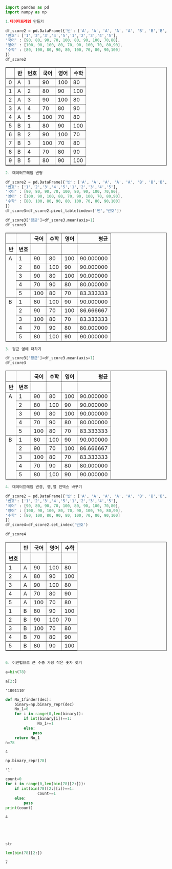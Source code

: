 ```python
import pandas as pd
import numpy as np
```


```python
1.데이터프레임 만들기
```


```python
df_score2 = pd.DataFrame({'반': ['A', 'A', 'A', 'A', 'A', 'B', 'B','B', 'B','B'],
'번호': ['1','2','3','4','5','1','2','3','4','5'],
'국어' : [90, 80, 90, 70, 100, 80, 90, 100, 70,80],
'영어' : [100, 90, 100, 80, 70, 90, 100, 70, 80,90],
'수학' : [80, 100, 80, 90, 80, 100, 70, 80, 90,100]
})
df_score2
```




<div>
<style scoped>
    .dataframe tbody tr th:only-of-type {
        vertical-align: middle;
    }

    .dataframe tbody tr th {
        vertical-align: top;
    }

    .dataframe thead th {
        text-align: right;
    }
</style>
<table border="1" class="dataframe">
  <thead>
    <tr style="text-align: right;">
      <th></th>
      <th>반</th>
      <th>번호</th>
      <th>국어</th>
      <th>영어</th>
      <th>수학</th>
    </tr>
  </thead>
  <tbody>
    <tr>
      <td>0</td>
      <td>A</td>
      <td>1</td>
      <td>90</td>
      <td>100</td>
      <td>80</td>
    </tr>
    <tr>
      <td>1</td>
      <td>A</td>
      <td>2</td>
      <td>80</td>
      <td>90</td>
      <td>100</td>
    </tr>
    <tr>
      <td>2</td>
      <td>A</td>
      <td>3</td>
      <td>90</td>
      <td>100</td>
      <td>80</td>
    </tr>
    <tr>
      <td>3</td>
      <td>A</td>
      <td>4</td>
      <td>70</td>
      <td>80</td>
      <td>90</td>
    </tr>
    <tr>
      <td>4</td>
      <td>A</td>
      <td>5</td>
      <td>100</td>
      <td>70</td>
      <td>80</td>
    </tr>
    <tr>
      <td>5</td>
      <td>B</td>
      <td>1</td>
      <td>80</td>
      <td>90</td>
      <td>100</td>
    </tr>
    <tr>
      <td>6</td>
      <td>B</td>
      <td>2</td>
      <td>90</td>
      <td>100</td>
      <td>70</td>
    </tr>
    <tr>
      <td>7</td>
      <td>B</td>
      <td>3</td>
      <td>100</td>
      <td>70</td>
      <td>80</td>
    </tr>
    <tr>
      <td>8</td>
      <td>B</td>
      <td>4</td>
      <td>70</td>
      <td>80</td>
      <td>90</td>
    </tr>
    <tr>
      <td>9</td>
      <td>B</td>
      <td>5</td>
      <td>80</td>
      <td>90</td>
      <td>100</td>
    </tr>
  </tbody>
</table>
</div>




```python
2. 데이터프레임 변형
```


```python
df_score2 = pd.DataFrame({'반': ['A', 'A', 'A', 'A', 'A', 'B', 'B','B', 'B','B'],
'번호': ['1','2','3','4','5','1','2','3','4','5'],
'국어' : [90, 80, 90, 70, 100, 80, 90, 100, 70,80],
'영어' : [100, 90, 100, 80, 70, 90, 100, 70, 80,90],
'수학' : [80, 100, 80, 90, 80, 100, 70, 80, 90,100]
})
df_score3=df_score2.pivot_table(index=['반','번호'])
```


```python
df_score3['평균']=df_score3.mean(axis=1)
df_score3
```




<div>
<style scoped>
    .dataframe tbody tr th:only-of-type {
        vertical-align: middle;
    }

    .dataframe tbody tr th {
        vertical-align: top;
    }

    .dataframe thead th {
        text-align: right;
    }
</style>
<table border="1" class="dataframe">
  <thead>
    <tr style="text-align: right;">
      <th></th>
      <th></th>
      <th>국어</th>
      <th>수학</th>
      <th>영어</th>
      <th>평균</th>
    </tr>
    <tr>
      <th>반</th>
      <th>번호</th>
      <th></th>
      <th></th>
      <th></th>
      <th></th>
    </tr>
  </thead>
  <tbody>
    <tr>
      <td rowspan="5" valign="top">A</td>
      <td>1</td>
      <td>90</td>
      <td>80</td>
      <td>100</td>
      <td>90.000000</td>
    </tr>
    <tr>
      <td>2</td>
      <td>80</td>
      <td>100</td>
      <td>90</td>
      <td>90.000000</td>
    </tr>
    <tr>
      <td>3</td>
      <td>90</td>
      <td>80</td>
      <td>100</td>
      <td>90.000000</td>
    </tr>
    <tr>
      <td>4</td>
      <td>70</td>
      <td>90</td>
      <td>80</td>
      <td>80.000000</td>
    </tr>
    <tr>
      <td>5</td>
      <td>100</td>
      <td>80</td>
      <td>70</td>
      <td>83.333333</td>
    </tr>
    <tr>
      <td rowspan="5" valign="top">B</td>
      <td>1</td>
      <td>80</td>
      <td>100</td>
      <td>90</td>
      <td>90.000000</td>
    </tr>
    <tr>
      <td>2</td>
      <td>90</td>
      <td>70</td>
      <td>100</td>
      <td>86.666667</td>
    </tr>
    <tr>
      <td>3</td>
      <td>100</td>
      <td>80</td>
      <td>70</td>
      <td>83.333333</td>
    </tr>
    <tr>
      <td>4</td>
      <td>70</td>
      <td>90</td>
      <td>80</td>
      <td>80.000000</td>
    </tr>
    <tr>
      <td>5</td>
      <td>80</td>
      <td>100</td>
      <td>90</td>
      <td>90.000000</td>
    </tr>
  </tbody>
</table>
</div>




```python
3. 평균 옆에 더하기
```


```python
df_score3['평균']=df_score3.mean(axis=1)
df_score3
```




<div>
<style scoped>
    .dataframe tbody tr th:only-of-type {
        vertical-align: middle;
    }

    .dataframe tbody tr th {
        vertical-align: top;
    }

    .dataframe thead th {
        text-align: right;
    }
</style>
<table border="1" class="dataframe">
  <thead>
    <tr style="text-align: right;">
      <th></th>
      <th></th>
      <th>국어</th>
      <th>수학</th>
      <th>영어</th>
      <th>평균</th>
    </tr>
    <tr>
      <th>반</th>
      <th>번호</th>
      <th></th>
      <th></th>
      <th></th>
      <th></th>
    </tr>
  </thead>
  <tbody>
    <tr>
      <td rowspan="5" valign="top">A</td>
      <td>1</td>
      <td>90</td>
      <td>80</td>
      <td>100</td>
      <td>90.000000</td>
    </tr>
    <tr>
      <td>2</td>
      <td>80</td>
      <td>100</td>
      <td>90</td>
      <td>90.000000</td>
    </tr>
    <tr>
      <td>3</td>
      <td>90</td>
      <td>80</td>
      <td>100</td>
      <td>90.000000</td>
    </tr>
    <tr>
      <td>4</td>
      <td>70</td>
      <td>90</td>
      <td>80</td>
      <td>80.000000</td>
    </tr>
    <tr>
      <td>5</td>
      <td>100</td>
      <td>80</td>
      <td>70</td>
      <td>83.333333</td>
    </tr>
    <tr>
      <td rowspan="5" valign="top">B</td>
      <td>1</td>
      <td>80</td>
      <td>100</td>
      <td>90</td>
      <td>90.000000</td>
    </tr>
    <tr>
      <td>2</td>
      <td>90</td>
      <td>70</td>
      <td>100</td>
      <td>86.666667</td>
    </tr>
    <tr>
      <td>3</td>
      <td>100</td>
      <td>80</td>
      <td>70</td>
      <td>83.333333</td>
    </tr>
    <tr>
      <td>4</td>
      <td>70</td>
      <td>90</td>
      <td>80</td>
      <td>80.000000</td>
    </tr>
    <tr>
      <td>5</td>
      <td>80</td>
      <td>100</td>
      <td>90</td>
      <td>90.000000</td>
    </tr>
  </tbody>
</table>
</div>




```python
4. 데이터프레임 변경, 행,열 인덱스 바꾸기
```


```python
df_score2 = pd.DataFrame({'반': ['A', 'A', 'A', 'A', 'A', 'B', 'B','B', 'B','B'],
'번호': ['1','2','3','4','5','1','2','3','4','5'],
'국어' : [90, 80, 90, 70, 100, 80, 90, 100, 70,80],
'영어' : [100, 90, 100, 80, 70, 90, 100, 70, 80,90],
'수학' : [80, 100, 80, 90, 80, 100, 70, 80, 90,100]
})
df_score4=df_score2.set_index('번호')                             
```


```python
df_score4
```




<div>
<style scoped>
    .dataframe tbody tr th:only-of-type {
        vertical-align: middle;
    }

    .dataframe tbody tr th {
        vertical-align: top;
    }

    .dataframe thead th {
        text-align: right;
    }
</style>
<table border="1" class="dataframe">
  <thead>
    <tr style="text-align: right;">
      <th></th>
      <th>반</th>
      <th>국어</th>
      <th>영어</th>
      <th>수학</th>
    </tr>
    <tr>
      <th>번호</th>
      <th></th>
      <th></th>
      <th></th>
      <th></th>
    </tr>
  </thead>
  <tbody>
    <tr>
      <td>1</td>
      <td>A</td>
      <td>90</td>
      <td>100</td>
      <td>80</td>
    </tr>
    <tr>
      <td>2</td>
      <td>A</td>
      <td>80</td>
      <td>90</td>
      <td>100</td>
    </tr>
    <tr>
      <td>3</td>
      <td>A</td>
      <td>90</td>
      <td>100</td>
      <td>80</td>
    </tr>
    <tr>
      <td>4</td>
      <td>A</td>
      <td>70</td>
      <td>80</td>
      <td>90</td>
    </tr>
    <tr>
      <td>5</td>
      <td>A</td>
      <td>100</td>
      <td>70</td>
      <td>80</td>
    </tr>
    <tr>
      <td>1</td>
      <td>B</td>
      <td>80</td>
      <td>90</td>
      <td>100</td>
    </tr>
    <tr>
      <td>2</td>
      <td>B</td>
      <td>90</td>
      <td>100</td>
      <td>70</td>
    </tr>
    <tr>
      <td>3</td>
      <td>B</td>
      <td>100</td>
      <td>70</td>
      <td>80</td>
    </tr>
    <tr>
      <td>4</td>
      <td>B</td>
      <td>70</td>
      <td>80</td>
      <td>90</td>
    </tr>
    <tr>
      <td>5</td>
      <td>B</td>
      <td>80</td>
      <td>90</td>
      <td>100</td>
    </tr>
  </tbody>
</table>
</div>




```python

```


```python
6. 이진법으로 큰 수중 가장 작은 숫자 찾기
```


```python
a=bin(78)
```


```python
a[2:]
```




    '1001110'




```python
def No_1finder(dec):
    binary=np.binary_repr(dec)
    No_1=0
    for i in range(0,len(binary)):
        if int(binary[i])==1:
              No_1+=1
        else:
            pass
    return No_1
n=78

```




    4




```python
np.binary_repr(78)
```




    '1'




```python
count=0
for i in range(0,len(bin(78)[2:])):
    if int(bin(78)[2:][i])==1:
              count+=1
    else:
        pass
print(count)

```

    4
    




    str




```python
len(bin(78)[2:])
```




    7




```python

```
